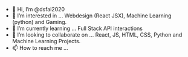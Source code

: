 - 👋 Hi, I’m @dsfai2020
- 👀 I’m interested in ... Webdesign (React JSX), Machine Learning (python) and Gaming.
- 🌱 I’m currently learning ... Full Stack API interactions
- 💞️ I’m looking to collaborate on ... React, JS, HTML, CSS, Python and Machine Learning Projects.
- 📫 How to reach me ... 

<!---
dsfai2020/dsfai2020 is a ✨ special ✨ repository because its `README.md` (this file) appears on your GitHub profile.
You can click the Preview link to take a look at your changes.
--->
